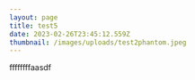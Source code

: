 ```yaml
---
layout: page
title: test5
date: 2023-02-26T23:45:12.559Z
thumbnail: /images/uploads/test2phantom.jpeg
---
```

f﻿fffffffaasdf